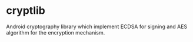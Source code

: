 # cryptlib
Android cryptography library which implement ECDSA for signing and AES algorithm for the encryption mechanism.
